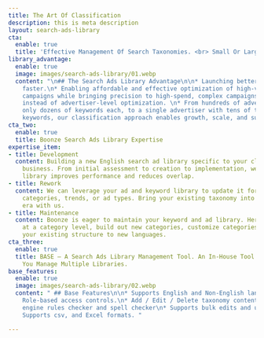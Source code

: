 ```yaml
---
title: The Art Of Classification
description: this is meta description
layout: search-ads-library
cta:
  enable: true
  title: 'Effective Management Of Search Taxonomies. <br> Small Or Large. B2B Or B2C. '
library_advantage:
  enable: true
  image: images/search-ads-library/01.webp
  content: "\n## The Search Ads Library Advantage\n\n* Launching better client campaigns,
    faster.\n* Enabling affordable and effective optimization of high-volume, low-spend
    campaigns while bringing precision to high-spend, complex campaigns.\n* Category-level,
    instead of advertiser-level optimization. \n* From hundreds of advertisers with
    only dozens of keywords each, to a single advertiser with tens of thousands of
    keywords, our classification approach enables growth, scale, and success."
cta_two:
  enable: true
  title: Boonze Search Ads Library Expertise
expertise_item:
- title: Development
  content: Building a new English search ad library specific to your clients and your
    business. From initial assessment to creation to implementation, we do it. A clean
    library improves performance and reduces overlap.
- title: Rework
  content: We can leverage your ad and keyword library to update it for changing advertisers,
    categories, trends, or ad types. Bring your existing taxonomy into the modern
    era with us.
- title: Maintenance
  content: Boonze is eager to maintain your keyword and ad library. Here we can optimize
    at a category level, build out new categories, customize categories, or even apply
    your existing structure to new languages.
cta_three:
  enable: true
  title: BASE – A Search Ads Library Management Tool. An In-House Tool That Helps
    You Manage Multiple Libraries.
base_features:
  enable: true
  image: images/search-ads-library/02.webp
  content: " ## Base Features\n\n* Supports English and Non-English languages.\n*
    Role-based access controls.\n* Add / Edit / Delete taxonomy content.\n* Search
    engine rules checker and spell checker\n* Supports bulk edits and uploads.\n*
    Supports csv, and Excel formats. "

---
```

